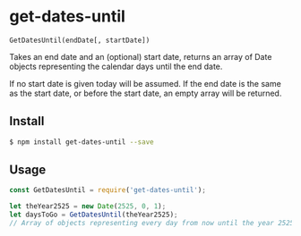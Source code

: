 # get-dates-until

`GetDatesUntil(endDate[, startDate])`

Takes an end date and an (optional) start date, returns an array of Date objects representing the calendar days until the end date.

If no start date is given today will be assumed. If the end date is the same as the start date, or before the start date, an empty array will be returned.

## Install

```sh
$ npm install get-dates-until --save
```

## Usage

```js
const GetDatesUntil = require('get-dates-until');

let theYear2525 = new Date(2525, 0, 1);
let daysToGo = GetDatesUntil(theYear2525);
// Array of objects representing every day from now until the year 2525
```
